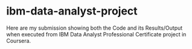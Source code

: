 # ibm-data-analyst-project

Here are my submission showing both the Code and its Results/Output when executed from IBM Data Analyst Professional Certificate project in Coursera.
